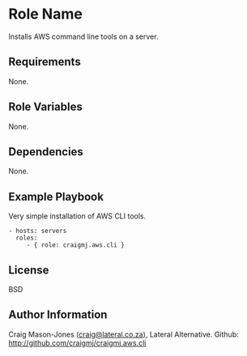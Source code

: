 Role Name
========

Installs AWS command line tools on a server.

Requirements
------------

None.

Role Variables
--------------

None.

Dependencies
------------

None.

Example Playbook
-------------------------

Very simple installation of AWS CLI tools.

    - hosts: servers
      roles:
         - { role: craigmj.aws.cli }

License
-------

BSD

Author Information
------------------

Craig Mason-Jones (craig@lateral.co.za), Lateral Alternative. Github: http://github.com/craigmj/craigmj.aws.cli
